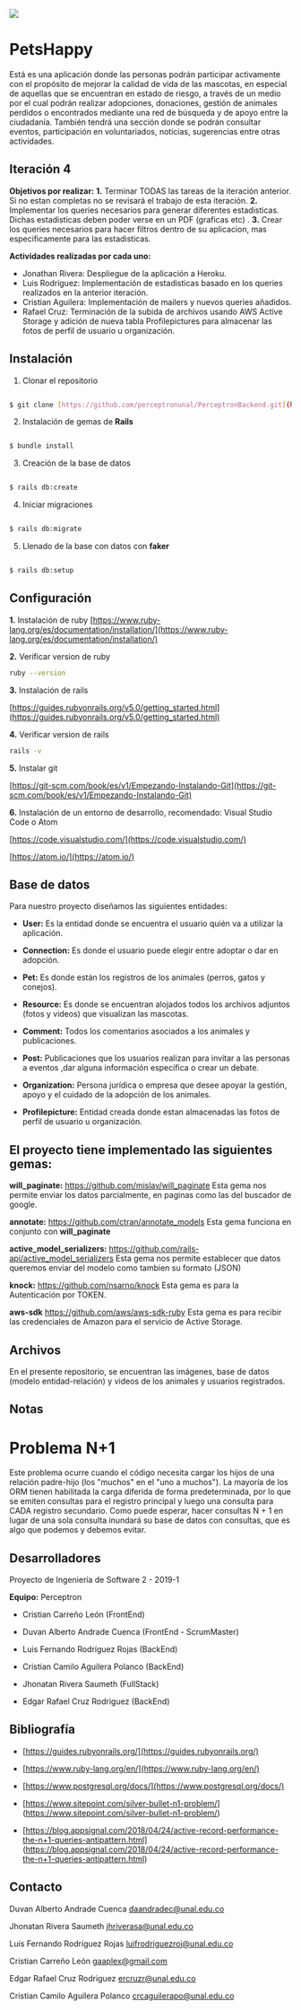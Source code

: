 ![](https://i.ibb.co/QfsYfkB/Happy-Pets.jpg)

# PetsHappy

Está es una aplicación donde las personas podrán participar activamente con el propósito de mejorar la calidad de vida de las mascotas, en especial de aquellas que se encuentran en estado de riesgo, a través de un medio por el cual podrán realizar adopciones, donaciones, gestión de animales perdidos o encontrados mediante una red de búsqueda y de apoyo entre la ciudadanía. También tendrá una sección donde se podrán consultar eventos, participación en voluntariados, noticias, sugerencias entre otras actividades.
  
## Iteración 4

**Objetivos por realizar:**
**1.** Terminar TODAS las tareas de la iteración anterior. Si no estan completas no se revisará el trabajo de esta iteración.
**2.** Implementar los queries necesarios para generar diferentes estadisticas. Dichas estadisticas deben poder verse en un PDF (graficas etc) .
**3.** Crear los queries necesarios para hacer filtros dentro de su aplicacion, mas especificamente para las estadisticas.

**Actividades realizadas por cada uno:**
* Jonathan Rivera: Despliegue de la aplicación a Heroku.
* Luis Rodríguez: Implementación de estadisticas basado en los queries realizados en la anterior iteración.
* Cristian Aguilera: Implementación de mailers y nuevos queries añadidos.
* Rafael Cruz: Terminación de la subida de archivos usando AWS Active Storage y adición de nueva tabla Profilepictures para almacenar las fotos de perfil de usuario u organización.


## Instalación

1. Clonar el repositorio

```bash

$ git clone [https://github.com/perceptronunal/PerceptronBackend.git](https://github.com/perceptronunal/PerceptronBackend.git)

```

2. Instalación de gemas de **Rails**

```bash

$ bundle install

```

3. Creación de la base de datos

```bash

$ rails db:create

```

4. Iniciar migraciones

```bash

$ rails db:migrate

```

5. Llenado de la base con datos con **faker**

```bash

$ rails db:setup

```

## Configuración


**1.** Instalación de ruby
[https://www.ruby-lang.org/es/documentation/installation/](https://www.ruby-lang.org/es/documentation/installation/)

**2.** Verificar version de ruby
```bash
ruby --version
```

**3.** Instalación de rails

[https://guides.rubyonrails.org/v5.0/getting_started.html](https://guides.rubyonrails.org/v5.0/getting_started.html)

**4.** Verificar version de rails
```bash
rails -v
```

**5.** Instalar git

[https://git-scm.com/book/es/v1/Empezando-Instalando-Git](https://git-scm.com/book/es/v1/Empezando-Instalando-Git)

**6.** Instalación de un entorno de desarrollo, recomendado: Visual Studio Code o Atom

[https://code.visualstudio.com/](https://code.visualstudio.com/)

[https://atom.io/](https://atom.io/)

  

## Base de datos
 

Para nuestro proyecto diseñamos las siguientes entidades:
  

- **User:** Es la entidad donde se encuentra el usuario quién va a utilizar la aplicación.

- **Connection:** Es donde el usuario puede elegir entre adoptar o dar en adopción.

- **Pet:** Es donde están los registros de los animales (perros, gatos y conejos).

- **Resource:** Es donde se encuentran alojados todos los archivos adjuntos (fotos y videos) que visualizan las mascotas.

- **Comment:** Todos los comentarios asociados a los animales y publicaciones.

- **Post:** Publicaciones que los usuarios realizan para invitar a las personas a eventos ,dar alguna información específica o crear un debate.

- **Organization:** Persona jurídica o empresa que desee apoyar la gestión, apoyo y el cuidado de la adopción de los animales.

- **Profilepicture:** Entidad creada donde estan almacenadas las fotos de perfil de usuario u organización.
  

## El proyecto tiene implementado las siguientes gemas:

**will_paginate:**  https://github.com/mislav/will_paginate
Esta gema nos permite enviar los datos parcialmente, en paginas como las del buscador de google.

**annotate:**  https://github.com/ctran/annotate_models
Esta gema funciona en conjunto con **will_paginate**

**active_model_serializers:** https://github.com/rails-api/active_model_serializers
Esta gema nos permite establecer que datos queremos enviar del modelo como tambien su formato (JSON)

**knock:** https://github.com/nsarno/knock
Esta gema es para la Autenticación por TOKEN.

**aws-sdk** https://github.com/aws/aws-sdk-ruby 
Esta gema es para recibir las credenciales de Amazon para el servicio de Active Storage.

## Archivos

En el presente repositorio, se encuentran las imágenes, base de datos (modelo entidad-relación) y videos de los animales y usuarios registrados.

## Notas

# Problema N+1

Este problema ocurre cuando el código necesita cargar los hijos de una relación padre-hijo (los "muchos" en el "uno a muchos"). La mayoría de los ORM tienen habilitada la carga diferida de forma predeterminada, por lo que se emiten consultas para el registro principal y luego una consulta para CADA registro secundario. Como puede esperar, hacer consultas N + 1 en lugar de una sola consulta inundará su base de datos con consultas, que es algo que podemos y debemos evitar.


## Desarrolladores

  

Proyecto de Ingeniería de Software 2 - 2019-1

**Equipo:** Perceptron
  

- Cristian Carreño León (FrontEnd)

- Duvan Alberto Andrade Cuenca (FrontEnd - ScrumMaster)

- Luis Fernando Rodríguez Rojas (BackEnd)

- Cristian Camilo Aguilera Polanco (BackEnd)

- Jhonatan Rivera Saumeth (FullStack)

- Edgar Rafael Cruz Rodriguez (BackEnd)

  

## Bibliografía

- [https://guides.rubyonrails.org/](https://guides.rubyonrails.org/)

- [https://www.ruby-lang.org/en/](https://www.ruby-lang.org/en/)

- [https://www.postgresql.org/docs/](https://www.postgresql.org/docs/)

- [https://www.sitepoint.com/silver-bullet-n1-problem/] (https://www.sitepoint.com/silver-bullet-n1-problem/)

- [https://blog.appsignal.com/2018/04/24/active-record-performance-the-n+1-queries-antipattern.html] (https://blog.appsignal.com/2018/04/24/active-record-performance-the-n+1-queries-antipattern.html)


  
  

## Contacto

  
Duvan Alberto Andrade Cuenca
[daandradec@unal.edu.co](mailto:daandradec@unal.edu.co)

 Jhonatan Rivera Saumeth
[jhriverasa@unal.edu.co](mailto:jhriverasa@unal.edu.co)

Luis Fernando Rodríguez Rojas
[luifrodriguezroj@unal.edu.co](mailto:luifrodriguezroj@unal.edu.co)
  
Cristian Carreño León
[gaaplex@gmail.com](mailto:gaaplex@gmail.com)

Edgar Rafael Cruz Rodriguez
[ercruzr@unal.edu.co](mailto:ercruzr@unal.edu.co)

Cristian Camilo Aguilera Polanco
[crcaguilerapo@unal.edu.co](mailto:crcaguilerapo@unal.edu.co)
